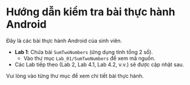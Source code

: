 # Hướng dẫn kiểm tra bài thực hành Android

Đây là các bài thực hành Android của sinh viên.

- **Lab 1**: Chứa bài `SumTwoNumbers` (ứng dụng tính tổng 2 số).
  - Vào thư mục `Lab_01/SumTwoNumbers` để xem mã nguồn.
- Các Lab tiếp theo (Lab 2, Lab 4.1, Lab 4.2, v.v.) sẽ được cập nhật sau.

Vui lòng vào từng thư mục để xem chi tiết bài thực hành.